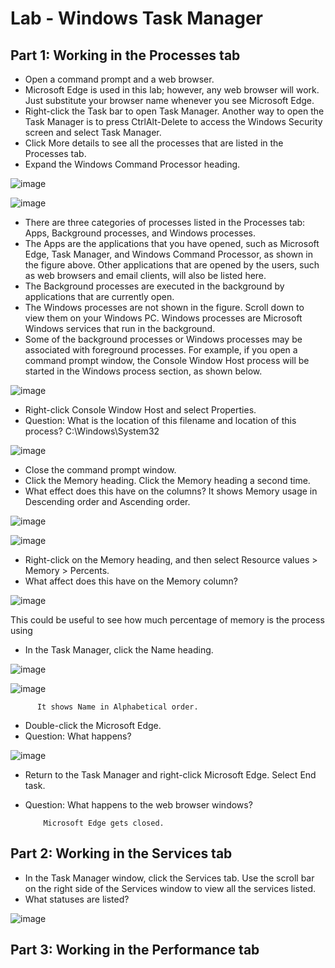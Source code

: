 # Lab - Windows Task Manager

## Part 1: Working in the Processes tab

* Open a command prompt and a web browser.
* Microsoft Edge is used in this lab; however, any web browser will work. Just substitute your browser name whenever you see Microsoft Edge.
* Right-click the Task bar to open Task Manager. Another way to open the Task Manager is to press CtrlAlt-Delete to access the Windows Security screen and select Task Manager.
* Click More details to see all the processes that are listed in the Processes tab.
* Expand the Windows Command Processor heading.

![image](https://user-images.githubusercontent.com/33444140/237063689-69510259-0bab-46b3-b18a-0753349ff3cd.png)

![image](https://github.com/tousif13/CISCO_CyberOps/assets/33444140/741542c5-9d11-4ab1-8911-3687555a6b2e)

* There are three categories of processes listed in the Processes tab: Apps, Background processes, and Windows processes.
* The Apps are the applications that you have opened, such as Microsoft Edge, Task Manager, and Windows Command Processor, as shown in the figure above. Other applications that are opened by
the users, such as web browsers and email clients, will also be listed here.
* The Background processes are executed in the background by applications that are currently open.
* The Windows processes are not shown in the figure. Scroll down to view them on your Windows PC. Windows processes are Microsoft Windows services that run in the background.
* Some of the background processes or Windows processes may be associated with foreground processes. For example, if you open a command prompt window, the Console Window Host process will be started in the Windows process section, as shown below.

![image](https://github.com/tousif13/CISCO_CyberOps/assets/33444140/ac0ec366-736e-449a-ada3-3e311e3f2cf3)

* Right-click Console Window Host and select Properties.
* Question: What is the location of this filename and location of this process?
          C:\Windows\System32
 
![image](https://github.com/tousif13/CISCO_CyberOps/assets/33444140/559d2bdc-a970-4a80-81ef-a6e3936d362d)

* Close the command prompt window.
* Click the Memory heading. Click the Memory heading a second time.
* What effect does this have on the columns?
          It shows Memory usage in Descending order and Ascending order.

![image](https://github.com/tousif13/CISCO_CyberOps/assets/33444140/50b47118-edbc-4a6e-b4ca-bf52b9cf787a)

![image](https://github.com/tousif13/CISCO_CyberOps/assets/33444140/4280858f-549f-424f-90d7-923bcb4c0dcb)

* Right-click on the Memory heading, and then select Resource values > Memory > Percents.
* What affect does this have on the Memory column?

![image](https://github.com/tousif13/CISCO_CyberOps/assets/33444140/4d5d30d3-8c53-4c49-be4f-e208165969ba)

This could be useful to see how much percentage of memory is the process using

* In the Task Manager, click the Name heading.

![image](https://github.com/tousif13/CISCO_CyberOps/assets/33444140/7e7ba401-c0d7-46a2-8d4c-80bc31ab0efa)

![image](https://github.com/tousif13/CISCO_CyberOps/assets/33444140/de0b6d54-cd5b-4647-b549-3d0ef92cb83b)

          It shows Name in Alphabetical order.

* Double-click the Microsoft Edge.
* Question: What happens?

![image](https://github.com/tousif13/CISCO_CyberOps/assets/33444140/06996c3b-9864-4ae1-995f-ccbd175d8105)

* Return to the Task Manager and right-click Microsoft Edge. Select End task.
* Question: What happens to the web browser windows?

          Microsoft Edge gets closed.

## Part 2: Working in the Services tab

* In the Task Manager window, click the Services tab. Use the scroll bar on the right side of the Services window to view all the services listed.
* What statuses are listed?

![image](https://github.com/tousif13/CISCO_CyberOps/assets/33444140/ab585f52-09d4-4b7a-8629-6c5cddbb7d43)

## Part 3: Working in the Performance tab
